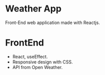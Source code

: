 # Weather App
Front-End web application made with Reactjs.

# FrontEnd
- React, useEffect.
- Responsive design with CSS.
- API from Open Weather.
